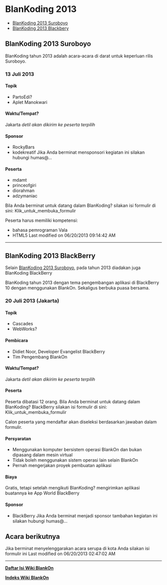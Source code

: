 # BlanKoding 2013
  * [BlanKoding 2013 Suroboyo](#blankoding-2013-suroboyo)
  * [BlanKoding 2013 Blackbery](#blankoding-2013-blackberry)

## BlanKoding 2013 Suroboyo
BlanKoding tahun 2013 adalah acara-acara di darat untuk keperluan rilis Suroboyo.

### 13 Juli 2013

#### Topik
   * PartoEdi?
   * Aplet Manokwari

#### Waktu/Tempat?
Jakarta _detil akan dikirim ke peserta terpilih_

#### Sponsor
   * RockyBars
   * kodekreatif
Jika Anda berminat mensponsori kegiatan ini silakan hubungi humas@…

#### Peserta
   * mdamt
   * princeofgiri
   * diorahman
   * adzymaniac

Bila Anda berminat untuk datang dalam BlanKoding? silakan isi formulir di sini:
Klik_untuk_membuka_formulir

Peserta harus memiliki kompetensi:
   * bahasa pemrograman Vala
   * HTML5
Last modified on 06/20/2013 09:14:42 AM

---
## BlanKoding 2013 BlackBerry
Selain [BlanKoding 2013 Suroboyo](#blankoding-2013-suroboyo), pada tahun 2013 diadakan juga BlanKoding BlackBerry

BlanKoding tahun 2013 dengan tema pengembangan aplikasi di BlackBerry 10 dengan menggunakan BlankOn. Sekaligus berbuka puasa bersama.

### 20 Juli 2013 (Jakarta)

#### Topik
   * Cascades
   * WebWorks?

#### Pembicara
   * Didiet Noor, Developer Evangelist BlackBerry
   * Tim Pengembang BlankOn

#### Waktu/Tempat?
Jakarta *detil akan dikirim ke peserta terpilih*

#### Peserta
Peserta dibatasi 12 orang. Bila Anda berminat untuk datang dalam BlanKoding?
BlackBerry silakan isi formulir di sini: 
Klik_untuk_membuka_formulir

Calon peserta yang mendaftar akan diseleksi berdasarkan jawaban dalam formulir.

#### Persyaratan
   * Menggunakan komputer bersistem operasi BlankOn dan bukan dipasang dalam
     mesin virtual
   * Tidak boleh menggunakan sistem operasi lain selain BlankOn
   * Pernah mengerjakan proyek pembuatan aplikasi

#### Biaya
Gratis, tetapi setelah mengikuti BlanKoding? mengirimkan aplikasi buatannya ke
App World BlackBerry

#### Sponsor
   * BlackBerry
Jika Anda berminat menjadi sponsor tambahan kegiatan ini silakan hubungi
humas@…

## Acara berikutnya
Jika berminat menyelenggarakan acara serupa di kota Anda silakan isi formulir
ini
Last modified on 06/20/2013 02:47:02 AM

---
[**Daftar Isi Wiki BlankOn**](/DaftarIsi/README.md)

[**Indeks Wiki BlankOn**](/Indeks.md)


